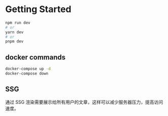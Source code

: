 # Getting Started
```bash
npm run dev
# or
yarn dev
# or
pnpm dev
```

## docker commands

```bash
docker-compose up -d
docker-compose down
```

## SSG

通过 SSG 渲染需要展示给所有用户的文章，这样可以减少服务器压力，提高访问速度。

